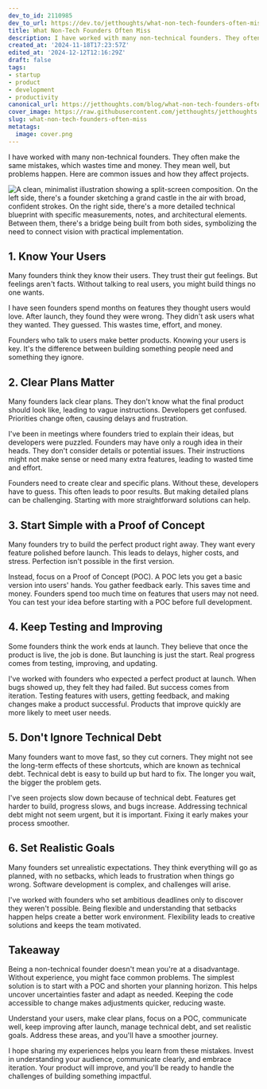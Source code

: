```yaml
---
dev_to_id: 2110985
dev_to_url: https://dev.to/jetthoughts/what-non-tech-founders-often-miss-f1k
title: What Non-Tech Founders Often Miss
description: I have worked with many non-technical founders. They often make the same mistakes, which wastes time...
created_at: '2024-11-18T17:23:57Z'
edited_at: '2024-12-12T12:16:29Z'
draft: false
tags:
- startup
- product
- development
- productivity
canonical_url: https://jetthoughts.com/blog/what-non-tech-founders-often-miss/
cover_image: https://raw.githubusercontent.com/jetthoughts/jetthoughts.github.io/master/content/blog/what-non-tech-founders-often-miss/cover.png
slug: what-non-tech-founders-often-miss
metatags:
  image: cover.png
---
```

I have worked with many non-technical founders. They often make the same mistakes, which wastes time and money. They mean well, but problems happen. Here are common issues and how they affect projects.


![A clean, minimalist illustration showing a split-screen composition. On the left side, there's a founder sketching a grand castle in the air with broad, confident strokes. On the right side, there's a more detailed technical blueprint with specific measurements, notes, and architectural elements. Between them, there's a bridge being built from both sides, symbolizing the need to connect vision with practical implementation.](file_0.png)

## 1. Know Your Users

Many founders think they know their users. They trust their gut feelings. But feelings aren't facts. Without talking to real users, you might build things no one wants.

I have seen founders spend months on features they thought users would love. After launch, they found they were wrong. They didn't ask users what they wanted. They guessed. This wastes time, effort, and money.

Founders who talk to users make better products. Knowing your users is key. It's the difference between building something people need and something they ignore.

## 2. Clear Plans Matter

Many founders lack clear plans. They don't know what the final product should look like, leading to vague instructions. Developers get confused. Priorities change often, causing delays and frustration.

I've been in meetings where founders tried to explain their ideas, but developers were puzzled. Founders may have only a rough idea in their heads. They don't consider details or potential issues. Their instructions might not make sense or need many extra features, leading to wasted time and effort.

Founders need to create clear and specific plans. Without these, developers have to guess. This often leads to poor results. But making detailed plans can be challenging. Starting with more straightforward solutions can help.

## 3. Start Simple with a Proof of Concept

Many founders try to build the perfect product right away. They want every feature polished before launch. This leads to delays, higher costs, and stress. Perfection isn't possible in the first version.

Instead, focus on a Proof of Concept (POC). A POC lets you get a basic version into users' hands. You gather feedback early. This saves time and money. Founders spend too much time on features that users may not need. You can test your idea before starting with a POC before full development.

## 4. Keep Testing and Improving

Some founders think the work ends at launch. They believe that once the product is live, the job is done. But launching is just the start. Real progress comes from testing, improving, and updating.

I've worked with founders who expected a perfect product at launch. When bugs showed up, they felt they had failed. But success comes from iteration. Testing features with users, getting feedback, and making changes make a product successful. Products that improve quickly are more likely to meet user needs.

## 5. Don't Ignore Technical Debt

Many founders want to move fast, so they cut corners. They might not see the long-term effects of these shortcuts, which are known as technical debt. Technical debt is easy to build up but hard to fix. The longer you wait, the bigger the problem gets.

I've seen projects slow down because of technical debt. Features get harder to build, progress slows, and bugs increase. Addressing technical debt might not seem urgent, but it is important. Fixing it early makes your process smoother.

## 6. Set Realistic Goals

Many founders set unrealistic expectations. They think everything will go as planned, with no setbacks, which leads to frustration when things go wrong. Software development is complex, and challenges will arise.

I've worked with founders who set ambitious deadlines only to discover they weren't possible. Being flexible and understanding that setbacks happen helps create a better work environment. Flexibility leads to creative solutions and keeps the team motivated.

## Takeaway

Being a non-technical founder doesn't mean you're at a disadvantage. Without experience, you might face common problems. The simplest solution is to start with a POC and shorten your planning horizon. This helps uncover uncertainties faster and adapt as needed. Keeping the code accessible to change makes adjustments quicker, reducing waste.

Understand your users, make clear plans, focus on a POC, communicate well, keep improving after launch, manage technical debt, and set realistic goals. Address these areas, and you'll have a smoother journey.

I hope sharing my experiences helps you learn from these mistakes. Invest in understanding your audience, communicate clearly, and embrace iteration. Your product will improve, and you'll be ready to handle the challenges of building something impactful.